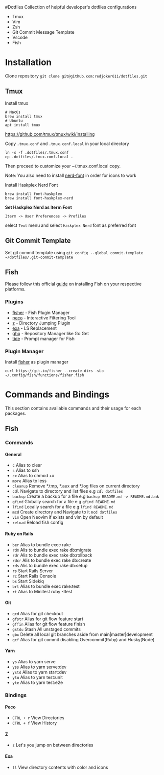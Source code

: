 #Dotfiles
Collection of helpful developer's dotfiles configurations
* Tmux
* Vim
* Zsh
* Git Commit Message Template
* Vscode
* Fish

# Installation

Clone repository `git clone git@github.com:redjoker011/dotfiles.git`

## Tmux

Install tmux

```
# MacOs
brew install tmux
# Ubuntu
apt install tmux
```
https://github.com/tmux/tmux/wiki/Installing

Copy `.tmux.conf` and `.tmux.conf.local` in your local directory

```
ln -s -f .dotfiles/.tmux.conf
cp .dotfiles/.tmux.conf.local .
```

Then proceed to customize your ~/.tmux.conf.local copy.

Note: You also need to install [nerd-font](https://github.com/ryanoasis/nerd-fonts) in order for icons to work

Install Haskplex Nerd Font

```
brew install font-haskplex
brew install font-haskplex-nerd
```

**Set Haskplex Nerd as Iterm Font**

`Iterm -> User Preferences -> Profiles`

select `Text` menu and select `Haskplex Nerd` font as preferred font

## Git Commit Template

Set git commit template using `git config --global commit.template ~/dotfiles/.git-commit-template`

## Fish

Please follow this official [guide](https://github.com/fish-shell/fish-shell#getting-fish) on installing Fish on your respective platforms.

### Plugins

- [fisher](https://github.com/jorgebucaran/fisher) - Fish Plugin Manager
- [peco](https://github.com/peco/peco) - Interactive Filtering Tool
- [z](https://github.com/jethrokuan/z) - Directory Jumping Plugin
- [exa](https://github.com/ogham/exa) - LS Replacement
- [ghq](https://github.com/x-motemen/ghq) - Repository Manager like Go Get
- [tide](https://github.com/IlanCosman/tide) - Prompt manager for Fish

### Plugin Manager

Install [fisher](https://github.com/jorgebucaran/fisher) as plugin manager

```
curl https://git.io/fisher --create-dirs -sLo ~/.config/fish/functions/fisher.fish
```

# Commands and Bindings

This section contains available commands and their usage for each packages.

## Fish

### Commands

#### General

- `c` Alias to clear
- `s` Alias to ssh
- `cx` Alias to chmod +x
- `more` Alias to less
- `cleanup` Remove *.tmp, *.aux and *.log files on current directory
- `cdl` Navigate to directory and list files e.g `cdl dotfiles`
- `backup` Create a backup for a file e.g `backup README.md -> README.md.bak`
- `gfind` Globally search for a file e.g `gfind README.md`
- `lfind` Locally search for a file e.g `lfind README.md`
- `mcd` Create directory and Navigate to it `mcd dotfiles`
- `vim` Open Neovim if exists and vim by default
- `reload` Reload fish config

#### Ruby on Rails

- `ber` Alias to bundle exec rake
- `rdm` Alis to bundle exec rake db:migrate
- `rdr` Alis to bundle exec rake db:rollback
- `rdcr` Alis to bundle exec rake db:create
- `rds` Alis to bundle exec rake db:setup
- `rs` Start Rails Server
- `rc` Start Rails Console
- `bs` Start Sidekiq
- `brt` Alias to bundle exec rake:test
- `rt` Alias to Minitest ruby -Itest

#### Git

- `gcd` Alias for git checkout
- `gfstr` Alias for git flow feature start
- `gffin` Alias for git flow feature finish
- `gstdu` Stash All unstaged commits
- `gbx` Delete all local git branches aside from main|master|development
- `gcf` Alias for git commit disabling Overcommit(Ruby) and Husky(Node)

#### Yarn

- `ys` Alias to yarn serve
- `yss` Alias to yarn serve:dev
- `ystd` Alias to yarn start:dev
- `ytu` Alias to yarn test:unit
- `yte` Alias to yarn test:e2e

### Bindings

#### Peco

- `CTRL + r` View Directories
- `CTRL + f` View History

#### Z

- `z` Let's you jump on between directories

#### Exa

- `ll` View directory contents with color and icons
